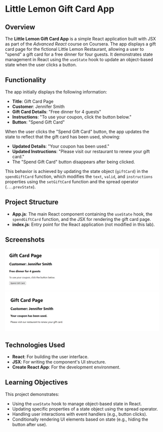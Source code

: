 # Little Lemon Gift Card App

## Overview
The **Little Lemon Gift Card App** is a simple React application built with JSX as part of the *Advanced React* course on Coursera. The app displays a gift card page for the fictional Little Lemon Restaurant, allowing a user to "spend" a gift card for a free dinner for four guests. It demonstrates state management in React using the `useState` hook to update an object-based state when the user clicks a button.

## Functionality
The app initially displays the following information:
- **Title**: Gift Card Page
- **Customer**: Jennifer Smith
- **Gift Card Details**: "Free dinner for 4 guests"
- **Instructions**: "To use your coupon, click the button below."
- **Button**: "Spend Gift Card"

When the user clicks the "Spend Gift Card" button, the app updates the state to reflect that the gift card has been used, showing:
- **Updated Details**: "Your coupon has been used."
- **Updated Instructions**: "Please visit our restaurant to renew your gift card."
- The "Spend Gift Card" button disappears after being clicked.

This behavior is achieved by updating the state object (`giftCard`) in the `spendGiftCard` function, which modifies the `text`, `valid`, and `instructions` properties using the `setGiftCard` function and the spread operator (`...prevState`).

## Project Structure
- **App.js**: The main React component containing the `useState` hook, the `spendGiftCard` function, and the JSX for rendering the gift card page.
- **index.js**: Entry point for the React application (not modified in this lab).

## Screenshots
![Gift Card App Output 1](assets/output1.png)
![Gift Card App Output 1](assets/output2.png)

## Technologies Used
- **React**: For building the user interface.
- **JSX**: For writing the component's UI structure.
- **Create React App**: For the development environment.

## Learning Objectives
This project demonstrates:
- Using the `useState` hook to manage object-based state in React.
- Updating specific properties of a state object using the spread operator.
- Handling user interactions with event handlers (e.g., button clicks).
- Conditionally rendering UI elements based on state (e.g., hiding the button after use).
